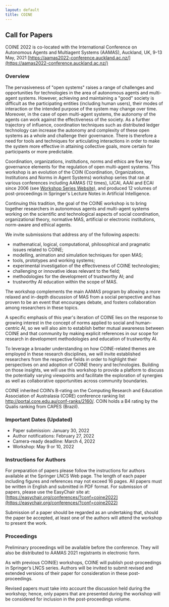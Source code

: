 ```yaml
---
layout: default
title: COINE
---
```


## Call for Papers
COINE 2022 is co-located with the International Conference on Autonomous Agents and Multiagent Systems (AAMAS),
Auckland, UK, 9-13 May, 2021
[https://aamas2022-conference.auckland.ac.nz/](https://aamas2022-conference.auckland.ac.nz/)

### Overview

The pervasiveness of "open systems" raises a range of challenges and opportunities for technologies in the area of autonomous agents and multi-agent systems. However, achieving and maintaining a "good" society is difficult as the participating entities (including human users), their modes of interaction or the intended purpose of the system may change over time. Moreover, in the case of open multi-agent systems, the autonomy of the agents can work against the effectiveness of the society. As a further trajectory of influence, coordination techniques such as distributed ledger technology can increase the autonomy and complexity of these open systems as a whole and challenge their governance. There is therefore a need for tools and techniques for articulating interactions in order to make the system more effective in attaining collective goals, more certain for participants or more predictable.

Coordination, organizations, institutions, norms and ethics are five key governance elements for the regulation of open multi-agent systems. This workshop is an evolution of the COIN (Coordination, Organizations, Institutions and Norms in Agent Systems) workshop series that ran at various conferences including AAMAS (12 times), IJCAI, AAAI and ECAI since 2006 (see [Workshop Series Website](http://www2.pcs.usp.br/~coin)), and produced 12 volumes of post-proceedings in Springer's Lecture Notes in Artificial Intelligence.

Continuing this tradition, the goal of the COINE workshop is to bring together researchers in autonomous agents and multi-agent systems working on the scientific and technological aspects of social coordination, organizational theory, normative MAS, artificial or electronic institutions, norm-aware and ethical agents.

We invite submissions that address any of the following aspects:
- mathematical, logical, computational, philosophical and pragmatic issues related to COINE;
- modelling, animation and simulation techniques for open MAS;
- tools, prototypes and working systems;
- experimental investigation of the effectiveness of COINE technologies;
- challenging or innovative ideas relevant to the field;
- methodologies for the development of trustworthy AI; and
- trustworthy AI education within the scope of MAS. 

The workshop complements the main AAMAS program by allowing a more relaxed and in-depth discussion of MAS from a social perspective and has proven to be an event that encourages debate, and fosters collaboration among researchers in these topics.

A specific emphasis of this year's iteration of COINE lies on the response to growing interest in the concept of norms applied to social and human-centric AI, so we will also aim to establish better mutual awareness between COINE and that community by making explicit references in our scope for research in development methodologies and education of trustworthy AI.

To leverage a broader understanding on how COINE-related themes are employed in these research disciplines, we will invite established researchers from the respective fields in order to highlight their perspectives on and adoption of COINE theory and technologies. Building on those insights, we will use this workshop to provide a platform to discuss the potentially varying viewpoints and facilitate the exploration of synergies as well as collaborative opportunities across community boundaries.

COINE inherited COIN’s B-rating on the Computing Research and Education Association of Australasia (CORE) conference ranking list http://portal.core.edu.au/conf-ranks/2160/. COIN holds a B4 rating by the Qualis ranking from CAPES (Brazil).


### Important Dates (Updated)
- Paper submission: January 30, 2022
- Author notifications: February 27, 2022
- Camera-ready deadline: March 4, 2022
- Workshop: May 9 or 10, 2022


### Instructions for Authors

For preparation of papers please follow the instructions for authors available at the Springer LNCS Web page. The length of each paper including figures and references may not exceed 16 pages. All papers must be written in English and submitted in PDF format. For submission of papers, please use the EasyChair site at: [https://easychair.org/conferences/?conf=coine2022](https://easychair.org/conferences/?conf=coine2022)

Submission of a paper should be regarded as an undertaking that, should the paper be accepted, at least one of the authors will attend the workshop to present the work. 

### Proceedings

Preliminary proceedings will be available before the conference. They will also be distributed to AAMAS 2021 registrants in electronic form.

As with previous COIN(E) workshops, COINE will publish post-proceedings in Springer’s LNCS series. Authors will be invited to submit revised and extended versions of their paper for consideration in these post-proceedings.

Revised papers must take into account the discussion held during the workshop; hence, only papers that are presented during the workshop will be considered for inclusion in the post-proceedings volume.
